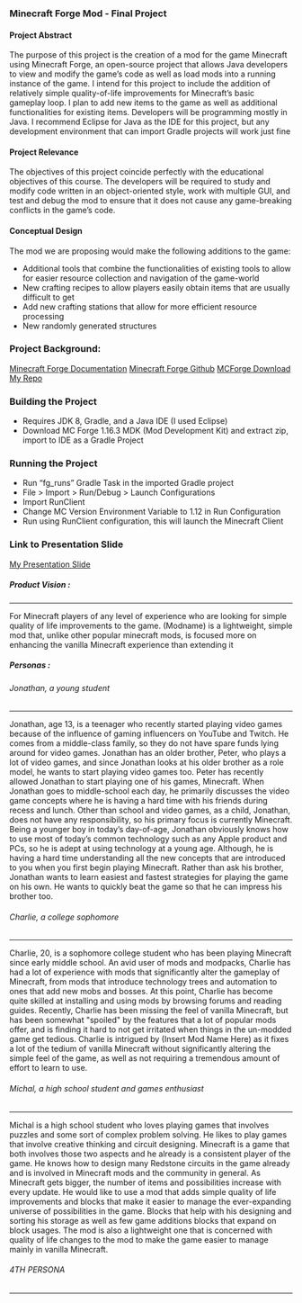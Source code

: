### Minecraft Forge Mod - Final Project

#### Project Abstract
The purpose of this project is the creation of a mod for the game Minecraft using Minecraft Forge, an open-source project that allows Java developers to view and modify the game’s code as well as load mods into a running instance of the game. I intend for this project to include the addition of relatively simple quality-of-life improvements for Minecraft’s basic gameplay loop. I plan to add new items to the game as well as additional functionalities for existing items. Developers will be programming mostly in Java. I recommend Eclipse for Java as the IDE for this project, but any development environment that can import Gradle projects will work just fine

#### Project Relevance
The objectives of this project coincide perfectly with the educational objectives of this course. The developers will be required to study and modify code written in an object-oriented style, work with multiple GUI, and test and debug the mod to ensure that it does not cause any game-breaking conflicts in the game’s code.

#### Conceptual Design

The mod we are proposing would make the following additions to the game:
* Additional tools that combine the functionalities of existing tools to allow for easier resource collection and navigation of the game-world
* New crafting recipes to allow players easily obtain items that are usually difficult to get
* Add new crafting stations that allow for more efficient resource processing
* New randomly generated structures

### Project Background:
[Minecraft Forge Documentation](https://mcforge.readthedocs.io/en/1.14.x/concepts/sides/)
[Minecraft Forge Github](https://github.com/MinecraftForge/MinecraftForge/tree/1.12.x)
[MCForge Download](https://files.minecraftforge.net/maven/net/minecraftforge/forge/index_1.12.2.html)
[My Repo](https://github.com/CollinRehmeyer-templeU/myMod)

### Building the Project
* Requires JDK 8, Gradle, and a Java IDE (I used Eclipse)
* Download MC Forge 1.16.3 MDK (Mod Development Kit) and extract zip, import to IDE as a Gradle Project

### Running the Project
* Run “fg_runs” Gradle Task in the imported Gradle project
* File > Import > Run/Debug > Launch Configurations
* Import RunClient
* Change MC Version Environment Variable to 1.12 in Run Configuration
* Run using RunClient configuration, this will launch the Minecraft Client

### Link to Presentation Slide
[My Presentation Slide](https://github.com/CollinRehmeyer-templeU/myMod/blob/master/Slide.pdf)


##### Product Vision :
---
For Minecraft players of any level of experience who are looking for simple quality of life improvements to the game. (Modname) is a lightweight, simple mod that, unlike other popular minecraft mods, is focused more on enhancing the vanilla Minecraft experience than extending it

##### Personas :
###### Jonathan, a young student
---
Jonathan, age 13, is a teenager who recently started playing video games because of the influence of gaming influencers on YouTube and Twitch. He comes from a middle-class family, so they do not have spare funds lying around for video games. Jonathan has an older brother, Peter, who plays a lot of video games, and since Jonathan looks at his older brother as a role model, he wants to start playing video games too. Peter has recently allowed Jonathan to start playing one of his games, Minecraft. When Jonathan goes to middle-school each day, he primarily discusses the video game concepts where he is having a hard time with his friends during recess and lunch. Other than school and video games, as a child, Jonathan, does not have any responsibility, so his primary focus is currently Minecraft.
Being a younger boy in today’s day-of-age, Jonathan obviously knows how to use most of today’s common technology such as any Apple product and PCs, so he is adept at using technology at a young age. Although, he is having a hard time understanding all the new concepts that are introduced to you when you first begin playing Minecraft. Rather than ask his brother, Jonathan wants to learn easiest and fastest strategies for playing the game on his own. He wants to quickly beat the game so that he can impress his brother too.

###### Charlie, a college sophomore
---
Charlie, 20, is a sophomore college student who has been playing Minecraft since early middle school. An avid user of mods and modpacks, Charlie has had a lot of experience with mods that significantly alter the gameplay of Minecraft, from mods that introduce technology trees and automation to ones that add new mobs and bosses. At this point, Charlie has become quite skilled at installing and using mods by browsing forums and reading guides. Recently, Charlie has been missing the feel of vanilla Minecraft, but has been somewhat "spoiled" by the features that a lot of popular mods offer, and is finding it hard to not get irritated when things in the un-modded game get tedious. Charlie is intrigued by (Insert Mod Name Here) as it fixes a lot of the tedium of vanilla Minecraft without significantly altering the simple feel of the game, as well as not requiring a tremendous amount of effort to learn to use. 

###### Michal, a high school student and games enthusiast
---
Michal is a high school student who loves playing games that involves puzzles and some sort of complex problem solving. He likes to play games that involve creative thinking and circuit designing. Minecraft is a game that both involves those two aspects and he already is a consistent player of the game. He knows how to design many Redstone circuits in the game already and is involved in Minecraft mods and the community in general. As Minecraft gets bigger, the number of items and possibilities increase with every update. He would like to use a mod that adds simple quality of life improvements and blocks that make it easier to manage the ever-expanding universe of possibilities in the game. Blocks that help with his designing and sorting his storage as well as few game additions blocks that expand on block usages. The mod is also a lightweight one that is concerned with quality of life changes to the mod to make the game easier to manage mainly in vanilla Minecraft.

###### 4TH PERSONA
---
